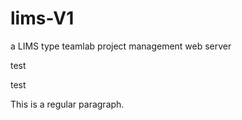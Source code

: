 lims-V1
=======

a LIMS type teamlab project management web server

<div> test </div>

test

This is a regular paragraph.